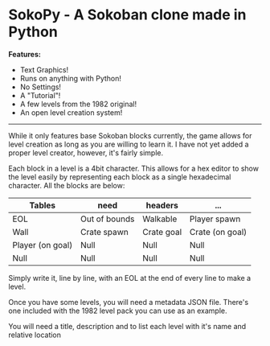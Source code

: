 # SokoPy - A Sokoban clone made in Python

**Features:**
- Text Graphics!
- Runs on anything with Python!
- No Settings!
- A "Tutorial"!
- A few levels from the 1982 original!
- An open level creation system!

---

While it only features base Sokoban blocks currently, the game allows for level creation as long as you are willing to learn it.
I have not yet added a proper level creator, however, it's fairly simple.

Each block in a level is a 4bit character. This allows for a hex editor to show the level easily by representing each block as a single hexadecimal character. All the blocks are below:

|Tables|need|headers|...|
|---|---|---|---|
| EOL | Out of bounds | Walkable | Player spawn |
| Wall | Crate spawn | Crate goal | Crate (on goal) |
| Player (on goal) | Null | Null | Null |
| Null | Null | Null | Null |

Simply write it, line by line, with an EOL at the end of every line to make a level.

Once you have some levels, you will need a metadata JSON file. There's one included with the 1982 level pack you can use as an example.

You will need a title, description and to list each level with it's name and relative location
